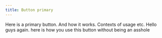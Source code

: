```yaml
---
title: Button primary
---
```


Here is a primary button. And how it works. Contexts of usage etc. Hello guys again. here is how you use this button without being an asshole
